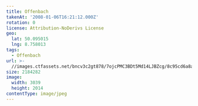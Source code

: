 ```yaml
---
title: Offenbach
takenAt: '2008-01-06T16:21:12.000Z'
rotation: 0
license: Attribution-NoDerivs License
geo:
  lat: 50.095015
  lng: 8.758013
tags:
  - Offenbach
url: >-
  //images.ctfassets.net/bncv3c2gt878/7ojcPMC3BDt5Md14LJBZcg/8c95cd6a8ad80efdb8d3a7bf124622db/offenbach_4545507418_o
size: 2184282
image:
  width: 3039
  height: 2014
contentType: image/jpeg
---
```


